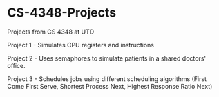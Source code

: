 # CS-4348-Projects
Projects from CS 4348 at UTD

Project 1 - Simulates CPU registers and instructions

Project 2 - Uses semaphores to simulate patients in a shared doctors' office. 

Project 3 - Schedules jobs using different scheduling algorithms (First Come First Serve, Shortest Process Next, Highest Response Ratio Next)
